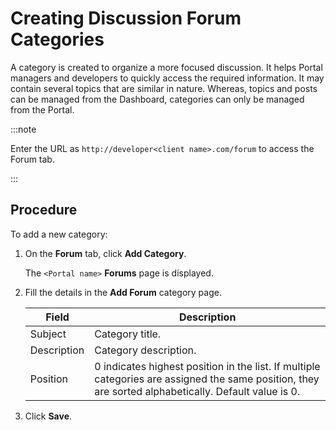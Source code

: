 ﻿---
sidebar_position: 4
---

# Creating Discussion Forum Categories

<head>
  <meta name="guidename" content="API Management"/>
  <meta name="context" content="GUID-cd829ea7-8b81-41f3-94b1-fe74cbb28885"/>
</head>

A category is created to organize a more focused discussion. It helps Portal managers and developers to quickly access the required information. It may contain several topics that are similar in nature. Whereas, topics and posts can be managed from the Dashboard, categories can only be managed from the Portal. 

:::note

Enter the URL as `http://developer<client name>.com/forum` to access the Forum tab. 

:::

## Procedure

To add a new category:

1. On the **Forum** tab, click **Add Category**. 

   The `<Portal name>` **Forums** page is displayed. 

2. Fill the details in the **Add Forum** category page. 

   |**Field** |**Description** |
   | ---- | ----- |
   |Subject|Category title. |
   |Description|Category description. |
   |Position|0 indicates highest position in the list. If multiple categories are assigned the same position, they are sorted alphabetically. Default value is 0. |

3. Click **Save**. 
